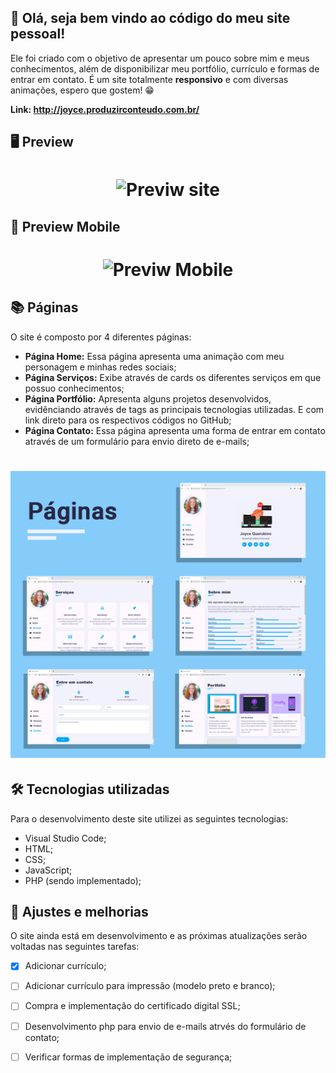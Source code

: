
## 👋 Olá, seja bem vindo ao código do meu site pessoal!
Ele foi criado com o objetivo de apresentar um pouco sobre mim e meus conhecimentos, além de disponibilizar meu portfólio, currículo e formas de entrar em contato. 
É um site totalmente **responsivo** e com diversas animações, espero que gostem! 😁

**Link: http://joyce.produzirconteudo.com.br/**

## 🖥 Preview 
<h1 align="center">
   <img src="/github/VideSite-Web.gif" alt="Previw site"/>
</h1>


## 📱 Preview Mobile
<h1 align="center">
   <img src="/github/VideoMobile.gif" alt="Previw Mobile"/>
</h1>

## 📚 Páginas 
O site é composto por 4 diferentes páginas:

- **Página Home:** Essa página apresenta uma animação com meu personagem e minhas redes sociais;
- **Página Serviços:** Exibe através de cards os diferentes serviços em que possuo conhecimentos;
- **Página Portfólio:** Apresenta alguns projetos desenvolvidos, evidênciando através de tags as principais tecnologias utilizadas. E com link direto para os respectivos códigos no GitHub;
- **Página Contato:** Essa página apresenta uma forma de entrar em contato através de um formulário para envio direto de e-mails;

<h1 align="center">
   <img src="/github/Conjunto-Editavel.png" alt="Conjunto de todas as telas do site"/>
</h1>

## 🛠 Tecnologias utilizadas
Para o desenvolvimento deste site utilizei as seguintes tecnologias:
- Visual Studio Code;
- HTML;
- CSS;
- JavaScript;
- PHP (sendo implementado);

## 📌 Ajustes e melhorias
O site ainda está em desenvolvimento e as próximas atualizações serão voltadas nas seguintes tarefas:

- [x] Adicionar currículo;
- [ ] Adicionar currículo para impressão (modelo preto e branco); 
- [ ] Compra e implementação do certificado digital SSL;
- [ ] Desenvolvimento php para envio de e-mails atrvés do formulário de contato;
- [ ] Verificar formas de implementação de segurança;  

